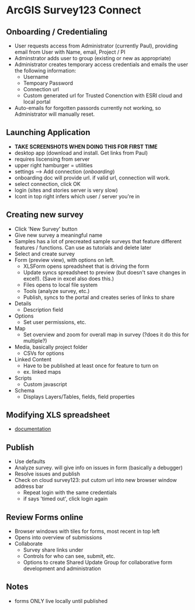 # ArcGIS Survey123 Connect

## Onboarding / Credentialing
* User requests access from Administrator (currently Paul), providing email from User with Name, email, Project / PI
* Adminstrator adds user to group (existing or new as appropriate)
* Administrator creates temporary access credentials and emails the user the following information:
    - Username
    - Tempoary Password
    - Connection url
    - Custom generated url for Trusted Conenction with ESRI cloud and local portal
* Auto-emails for forgotten passords currently not working, so Administrator will manually reset.



## Launching Application
- **TAKE SCREENSHOTS WHEN DOING THIS FOR FIRST TIME**
- desktop app (download and install.  Get links from Paul)
- requires liscensing from server
- upper right hamburger = utilities
- settings --> Add connection (*onboarding*)
- onboarding doc will provide url. if valid url, connection will work.
- select connection, click OK
- login (sites and stories server is very slow)
- Icont in top right infers which user / server you're in

## Creating new survey
- Click 'New Survey' button
- Give new survey a meaningful name
- Samples has a lot of precreated sample surveys that feature different features / functions.  Can use as tutorials and delete later
- Select and create survey
- Form (preview view), with options on left.
    - XLSForm opens spreadsheet that is driving the form
    - Update syncs spreadsheet to preview (but doesn't save changes in excel!). (Save in excel also does this.)
    - Files opens to local file system
    - Tools (analyze survey, etc.)
    - Publish, syncs to the portal and creates series of links to share
- Details
    - Description field
- Options
    - Set user permissions, etc.
- Map
    - Set overview and zoom for overall map in survey (?does it do this for multiple?)
- Media, basically project folder
    - CSVs for options
- Linked Content
    - Have to be published at least once for feature to turn on
    - ex. linked maps
- Scripts
    - Custom javascript
- Schema
    - Displays Layers/Tables, fields, field properties 

## Modifying XLS spreadsheet
- [documentation](https://doc.arcgis.com/en/survey123/desktop/create-surveys/xlsformessentials.htm)


## Publish
- Use defaults
- Analyze survey.  will give info on issues in form (basically a debugger)
- Resolve issues and publish
- Check on cloud survey123: put cutom url into new browser window address bar 
    - Repeat login with the same credentials
    - if says 'timed out', click login again

## Review Forms online
- Browser windows with tiles for forms, most recent in top left
- Opens into overview of submissions
- Collaborate
    - Survey share links under 
    - Controls for who can see, submit, etc.
    - Options to create Shared Update Group for collaborative form development and administration 

## Notes
- forms ONLY live locally until published